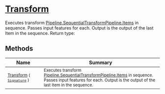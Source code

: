 # [Transform](./SequentialTransformPipeline-100663509.md)

Executes transform [Pipeline.SequentialTransformPipeline.Items](https://github.com/hargitomi97/sigstat/blob/master/docs/md/.md) in sequence.  Passes input features for each.  Output is the output of the last Item in the sequence.
Return type:
## Methods

| Name | Summary | 
| --- | --- | 
| <sub>[Transform](./SequentialTransformPipeline-100663509.md) ( [`Signature`](./../../Signature.md) )</sub><img width=200/>| <sub>Executes transform [Pipeline.SequentialTransformPipeline.Items](https://github.com/hargitomi97/sigstat/blob/master/docs/md/.md) in sequence.  Passes input features for each.  Output is the output of the last Item in the sequence.</sub>| <br>


